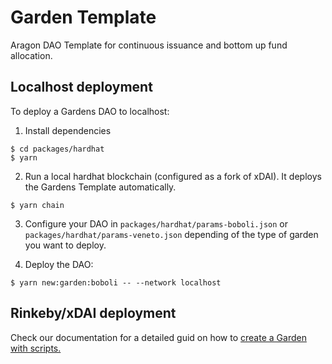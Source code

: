 # Garden Template

Aragon DAO Template for continuous issuance and bottom up fund allocation.

## Localhost deployment

To deploy a Gardens DAO to localhost:

1. Install dependencies

```
$ cd packages/hardhat
$ yarn
```

2. Run a local hardhat blockchain (configured as a fork of xDAI). It deploys the Gardens Template automatically.

```
$ yarn chain
```

3. Configure your DAO in `packages/hardhat/params-boboli.json` or `packages/hardhat/params-veneto.json` depending of the type of garden you want to deploy.

4. Deploy the DAO:

```
$ yarn new:garden:boboli -- --network localhost
```

## Rinkeby/xDAI deployment

Check our documentation for a detailed guid on how to [create a Garden with scripts.](https://1hive.gitbook.io/gardens/garden-creators/create-a-garden/create-a-garden-with-scripts)